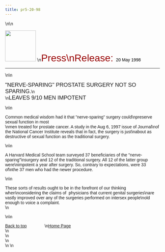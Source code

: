 ```yaml
---
title: pr5-20-98
---
```


\n\n

<IMG SRC="/img/logo100.gif" HEIGHT="101" WIDTH="100" NATURALSIZEFLAG="0" ALIGN="BOTTOM" /> \n<FONT FACE="Arial,Helvetica"><FONT COLOR="#990000" SIZE="+3">Press\nRelease: </FONT><FONT COLOR="#000000">20 May 1998</FONT>&nbsp; 

<HR ALIGN="LEFT" />
</P>\n\n

<P>
  <FONT SIZE="+1">"<span class="caps">NERVE</span>-<span class="caps">SPARING</span>" <span class="caps">PROSTATE</span> <span class="caps">SURGERY</span> <span class="caps">NOT</span> SO <span class="caps">SPARING</span>.</FONT>\n<BR />\n<FONT SIZE="+1"><span class="caps">LEAVES</span> 9/10 <span class="caps">MEN</span> <span class="caps">IMPOTENT</span></FONT><A NAME="top"></A>
</P>\n\n

<P>
  Common medical wisdom had it that "nerve-sparing" surgery could\npreserve sexual function in most <BR />\nmen treated for prostate cancer. A study in the Aug 6, 1997 issue of Journal\nof the National Cancer Institute reveals that in fact, the surgery is just\nabout as destructive of sexual function as the traditional surgery.
</P>\n\n

<P>
  A Harvard Medical School team surveyed 37 beneficiaries of the "nerve-sparing"\nsurgery and 12 of the traditional surgery. All 12 of the latter group were\nimpotent a year after surgery. So, contrary to expectations, were 33 of\nthe 37 men who had the newer procedure.
</P>\n\n

<P>
  These sorts of results ought to be in the forefront of our thinking when\nconsidering the claims of&nbsp; physicians that current genital surgeries\nare vastly improved over any of the surgeries performed on intersex people\nold enough to voice a complaint. <BR />\n&nbsp;
</P>\n\n

<P>
  <A HREF="#top">Back to top</A>&nbsp;&nbsp;&nbsp;&nbsp;&nbsp;&nbsp;&nbsp;&nbsp;&nbsp;&nbsp;&nbsp;&nbsp;&nbsp;&nbsp;&nbsp;\n<A HREF="http://www.isna.org/">Home Page</A> <BR />\n&nbsp; <BR />\n&nbsp; <BR />\n&nbsp; <BR />\n&nbsp;\n
